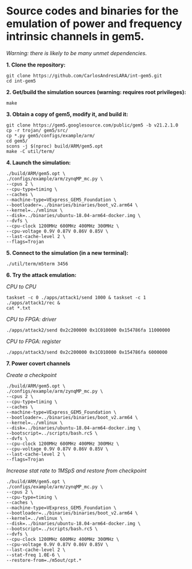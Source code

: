# Source codes and binaries for the emulation of power and frequency intrinsic channels in gem5.

*Warning: there is likely to be many unmet dependencies.*

**1. Clone the repository:**

```
git clone https://github.com/CarlosAndresLARA/int-gem5.git
cd int-gem5
```

**2. Get/build the simulation sources (warning: requires root privileges):**

```
make
```

**3. Obtain a copy of gem5, modify it, and build it:**

```
git clone https://gem5.googlesource.com/public/gem5 -b v21.2.1.0
cp -r trojan/ gem5/src/
cp *.py gem5/configs/example/arm/
cd gem5/
scons -j $(nproc) build/ARM/gem5.opt
make -C util/term/
```

**4. Launch the simulation:**

```
./build/ARM/gem5.opt \
./configs/example/arm/zynqMP_mc.py \
--cpus 2 \
--cpu-type=timing \
--caches \
--machine-type=VExpress_GEM5_Foundation \
--bootloader=../binaries/binaries/boot_v2.arm64 \
--kernel=../vmlinux \
--disk=../binaries/ubuntu-18.04-arm64-docker.img \
--dvfs \
--cpu-clock 1200MHz 600MHz 400MHz 300MHz \
--cpu-voltage 0.9V 0.87V 0.86V 0.85V \
--last-cache-level 2 \
--flags=Trojan
```

**5. Connect to the simulation (in a new terminal):**

```
./util/term/m5term 3456
```

**6. Try the attack emulation:**

*CPU to CPU*

```
taskset -c 0 ./apps/attack1/send 1000 & taskset -c 1 ./apps/attack1/rec &
cat *.txt
```

*CPU to FPGA: driver*

```
./apps/attack2/send 0x2c200000 0x1C010000 0x154786fa 11000000
```

*CPU to FPGA: register*

```
./apps/attack3/send 0x2c200000 0x1C010000 0x154786fa 6000000
```

**7. Power covert channels**

*Create a checkpoint*

```
./build/ARM/gem5.opt \
./configs/example/arm/zynqMP_mc.py \
--cpus 2 \
--cpu-type=timing \
--caches \
--machine-type=VExpress_GEM5_Foundation \
--bootloader=../binaries/binaries/boot_v2.arm64 \
--kernel=../vmlinux \
--disk=../binaries/ubuntu-18.04-arm64-docker.img \
--bootscript=../scripts/bash.rcS \
--dvfs \
--cpu-clock 1200MHz 600MHz 400MHz 300MHz \
--cpu-voltage 0.9V 0.87V 0.86V 0.85V \
--last-cache-level 2 \
--flags=Trojan
```

*Increase stat rate to 1MSpS and restore from checkpoint*

```
./build/ARM/gem5.opt \
./configs/example/arm/zynqMP_mc.py \
--cpus 2 \
--cpu-type=timing \
--caches \
--machine-type=VExpress_GEM5_Foundation \
--bootloader=../binaries/binaries/boot_v2.arm64 \
--kernel=../vmlinux \
--disk=../binaries/ubuntu-18.04-arm64-docker.img \
--bootscript=../scripts/bash.rcS \
--dvfs \
--cpu-clock 1200MHz 600MHz 400MHz 300MHz \
--cpu-voltage 0.9V 0.87V 0.86V 0.85V \
--last-cache-level 2 \
--stat-freq 1.0E-6 \
--restore-from=./m5out/cpt.*
```

